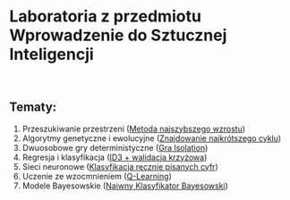 # Laboratoria z przedmiotu <br/> Wprowadzenie do Sztucznej Inteligencji

<br/>

## Tematy:
1. Przeszukiwanie przestrzeni ([Metoda najszybszego wzrostu](https://github.com/LJaremek/WSI/tree/main/lab_1))
2. Algorytmy genetyczne i ewolucyjne ([Znajdowanie najkrótszego cyklu](https://github.com/LJaremek/WSI/tree/main/lab_2))
3. Dwuosobowe gry deterministyczne ([Gra Isolation](https://github.com/LJaremek/WSI/tree/main/lab_3))
4. Regresja i klasyfikacja ([ID3 + walidacja krzyżowa](https://github.com/LJaremek/WSI/tree/main/lab_4))
5. Sieci neuronowe ([Klasyfikacja ręcznie pisanych cyfr](https://github.com/LJaremek/WSI/tree/main/lab_5))
6. Uczenie ze wzocmnieniem ([Q-Learning](https://github.com/LJaremek/WSI/tree/main/lab_6))
7. Modele Bayesowskie ([Naiwny Klasyfikator Bayesowski](https://github.com/LJaremek/WSI/tree/main/lab_7))

